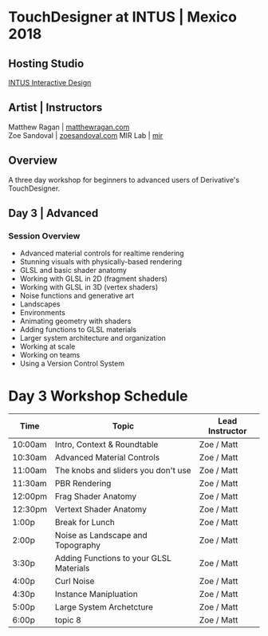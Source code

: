 # TouchDesigner at INTUS | Mexico 2018

## Hosting Studio
[INTUS Interactive Design](http://intus.tv/)

## Artist | Instructors
Matthew Ragan | [matthewragan.com](https://matthewragan.com)  
Zoe Sandoval | [zoesandoval.com](https://zoesandoval.com)
MIR Lab | [mir](https://mir.works)

## Overview
A three day workshop for beginners to advanced users of Derivative's TouchDesigner.

## Day 3 | Advanced
### Session Overview
* Advanced material controls for realtime rendering
* Stunning visuals with physically-based rendering
* GLSL and basic shader anatomy
* Working with GLSL in 2D (fragment shaders)
* Working with GLSL in 3D (vertex shaders)
* Noise functions and generative art
* Landscapes
* Environments
* Animating geometry with shaders
* Adding functions to GLSL materials
* Larger system architecture and organization
* Working at scale
* Working on teams
* Using a Version Control System

# Day 3 Workshop Schedule
Time | Topic | Lead Instructor
-----|-------|-----------------
10:00am | Intro, Context & Roundtable | Zoe / Matt
10:30am | Advanced Material Controls | Zoe / Matt
11:00am | The knobs and sliders you don't use | Zoe / Matt
11:30am | PBR Rendering | Zoe / Matt
12:00pm | Frag Shader Anatomy | Zoe / Matt
12:30pm | Vertext Shader Anatomy | Zoe / Matt
1:00p | Break for Lunch | Zoe / Matt
2:00p | Noise as Landscape and Topography | Zoe / Matt
3:30p | Adding Functions to your GLSL Materials | Zoe / Matt
4:00p | Curl Noise | Zoe / Matt
4:30p | Instance Manipluation | Zoe / Matt
5:00p | Large System Archetcture | Zoe / Matt
6:00p | topic 8 | Zoe / Matt